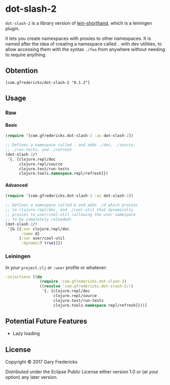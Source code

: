 # dot-slash-2

`dot-slash-2` is a library version of
[lein-shorthand](https://github.com/palletops/lein-shorthand), which
is a leiningen plugin.

It lets you create namespaces with proxies to other namespaces. It is
named after the idea of creating a namespace called `.` with dev
utilities, to allow accessing them with the syntax `./foo` from
anywhere without needing to require anything.

## Obtention

`[com.gfredericks/dot-slash-2 "0.1.2"]`

## Usage

### Raw

#### Basic

``` clojure
(require '[com.gfredericks.dot-slash-2 :as dot-slash-2])

;; Defines a namespace called . and adds ./doc, ./source,
;; ./run-tests, and ./refresh
(dot-slash-2/!
 '{. [clojure.repl/doc
      clojure.repl/source
      clojure.test/run-tests
      clojure.tools.namespace.repl/refresh]})
```

#### Advanced

``` clojure
(require '[com.gfredericks.dot-slash-2 :as dot-slash-2])

;; Defines a namespace called & and adds ./d which proxies
;; to clojure.repl/doc, and ./cool-util that dynamically
;; proxies to user/cool-util (allowing the user namespace
;; to be completely reloaded)
(dot-slash-2/!
 '{& [{:var clojure.repl/doc
       :name d}
      {:var user/cool-util
       :dynamic? true}]})
```

### Leiningen

In your `project.clj` or `:user` profile or whatever:

``` clojure
:injections [(do
               (require 'com.gfredericks.dot-slash-2)
               ((resolve 'com.gfredericks.dot-slash-2/!)
                '{. [clojure.repl/doc
                     clojure.repl/source
                     clojure.test/run-tests
                     clojure.tools.namespace.repl/refresh]}))]
```

## Potential Future Features

- Lazy loading

## License

Copyright © 2017 Gary Fredericks

Distributed under the Eclipse Public License either version 1.0 or (at
your option) any later version.
